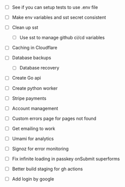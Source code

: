 - [ ] See if you can setup tests to use .env file
- [ ] Make env variables and sst secret consistent
- [ ] Clean up sst

  - [ ] Use sst to manage github ci/cd variables

- [ ] Caching in Cloudflare
- [ ] Database backups

  - [ ] Database recovery

- [ ] Create Go api
- [ ] Create python worker

- [ ] Stripe payments
- [ ] Account management

- [ ] Custom errors page for pages not found

- [ ] Get emailing to work

- [ ] Umami for analytics
- [ ] Signoz for error monitoring

- [ ] Fix infinite loading in passkey onSubmit superforms

- [ ] Better build staging for gh actions

- [ ] Add login by google
